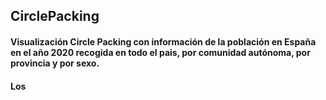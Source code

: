 ## CirclePacking
#### Visualización Circle Packing con información de la población en España en el año 2020 recogida en todo el pais, por comunidad autónoma, por provincia y por sexo.
#### Los 
